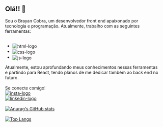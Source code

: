 ## Olá!! 👋

 Sou o Brayan Cobra, um desenvolvedor front end apaixonado por tecnologia e programação. Atualmente, trabalho com as seguintes ferramentas:
<br>
<br>
- <img src="https://img.shields.io/badge/HTML5-E34F26?style=for-the-badge&logo=html5&logoColor=white" alt="html-logo" align="center">
- <img src="https://img.shields.io/badge/CSS3-1572B6?style=for-the-badge&logo=css3&logoColor=white" alt="css-logo" align="center">
- <img src="https://img.shields.io/badge/JavaScript-323330?style=for-the-badge&logo=javascript&logoColor=F7DF1E" alt="js-logo" align="center">
  <br>
 Atualmente, estou aprofundando meus conhecimentos nessas ferramentas e partindo para React, tendo planos de me dedicar também ao back end no futuro.
   <br>
   <br>
   Se conecte comigo!
<br>
<a href="www.instagram.com/brayan_cobra__"><img src="https://img.shields.io/badge/Instagram-E4405F?style=for-the-badge&logo=instagram&logoColor=white" alt="insta-logo"></a>
<br>
<a href="www.linkedin.com/in/brayancobraf"><img src="https://img.shields.io/badge/LinkedIn-0077B5?style=for-the-badge&logo=linkedin&logoColor=white" alt="linkedin-logo"></a>
   <br>
   <br>
   [![Anurag's GitHub stats](https://github-readme-stats.vercel.app/api?username=BrayanCobra)](https://github.com/anuraghazra/github-readme-stats)
   <br>
   <br>
   [![Top Langs](https://github-readme-stats.vercel.app/api/top-langs/?username=BrayanCobra&layout=donut)](https://github.com/anuraghazra/github-readme-stats)
